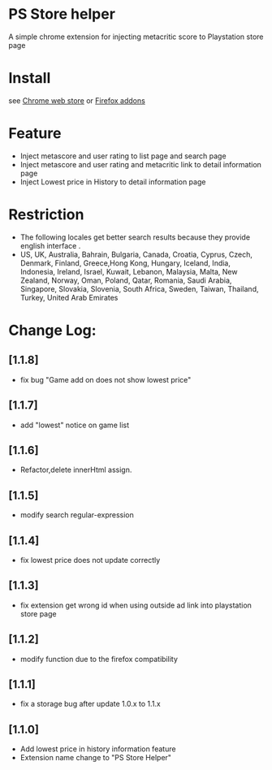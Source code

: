 # PS Store helper
A simple chrome extension for injecting metacritic score to Playstation store page

# Install
see [Chrome web store](https://chrome.google.com/webstore/detail/ps-store-helper/ldjfkloldnlohgeblkanmjeehpeapbep) or [Firefox addons](https://addons.mozilla.org/firefox/addon/psstoremetascore/)

# Feature
- Inject metascore and user rating to list page and search page
- Inject metascore and user rating and metacritic link to detail information page
- Inject Lowest price in History to detail information page

# Restriction
- The following locales get better search results because they provide english interface .
- US, UK, Australia, Bahrain, Bulgaria, Canada, Croatia, Cyprus, Czech, Denmark, Finland, Greece,Hong Kong, Hungary, Iceland, India, Indonesia, Ireland, Israel, Kuwait, Lebanon, Malaysia, Malta, New Zealand, Norway, Oman, Poland, Qatar, Romania, Saudi Arabia, Singapore, 
 Slovakia, Slovenia, South Africa, Sweden, Taiwan, Thailand, Turkey, United Arab Emirates
 
# Change Log:
## [1.1.8]
- fix bug "Game add on does not show lowest price"
## [1.1.7]
- add "lowest" notice on game list 
## [1.1.6]
- Refactor,delete innerHtml assign.
## [1.1.5]
- modify search regular-expression 
## [1.1.4]
- fix lowest price does not update correctly
## [1.1.3]
- fix extension get wrong id when using outside ad link into playstation store page
## [1.1.2]
- modify function due to the firefox compatibility
## [1.1.1]
- fix a storage bug after update 1.0.x to 1.1.x
## [1.1.0] 
- Add lowest price in history information feature
- Extension name change to "PS Store Helper"
